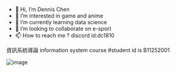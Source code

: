 - 👋 Hi, I’m Dennis Chen
- 👀 I’m interested in game and anime
- 🌱 I’m currently learning data science
- 💞️ I’m looking to collaborate on e-sport
- 📫 How to reach me ? discord id:dc1810

資訊系統導論 information system course
#student id is B11252001

<!---
dennis20413/dennis20413 is a ✨ special ✨ repository because its `README.md` (this file) appears on your GitHub profile.
You can click the Preview link to take a look at your changes.
--->
![image](https://github.com/user-attachments/assets/edf5524d-016b-4922-920a-9d41bf406d15)


